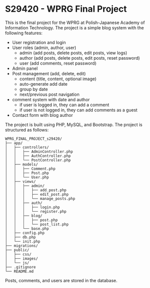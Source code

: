 S29420 - WPRG Final Project
======================
This is the final project for the WPRG at Polish-Japanese Academy of Information Technology. The project is a simple blog system with the following features:
- User registration and login
- User roles (admin, author, user)
  - admin (add posts, delete posts, edit posts, view logs)
  - author (add posts, delete posts, edit posts, reset password)
  - user (add comments, reset password)
- Admin panel
- Post management (add, delete, edit)
  - content (title, content, optional image)
  - auto-generate add date
  - group by date
  - next/previous post navigation
- comment system with date and author
  - if user is logged in, they can add a comment
  - if user is not logged in, they can add comments as a guest
- Contact form with blog author

The project is built using PHP, MySQL, and Bootstrap. The project is structured as follows:
```
WPRG_FINAL_PROJECT_s29420/
├── app/
│   ├── controllers/
│   │   ├── AdminController.php
│   │   ├── AuthController.php
│   │   └── PostController.php
│   ├── models/
│   │   ├── Comment.php
│   │   ├── Post.php
│   │   └── User.php
│   ├── views/
│   │   ├── admin/
│   │   │   ├── add_post.php
│   │   │   ├── edit_post.php
│   │   │   └── manage_posts.php
│   │   ├── auth/
│   │   │   ├── login.php
│   │   │   └── register.php
│   │   ├── blog/
│   │   │   ├── post.php
│   │   │   └── post_list.php
│   │   └── base.php
│   ├── config.php
│   ├── db.php
│   └── init.php
├── migrations/
├── public/
│   ├── css/
│   ├── images/
│   └── js/
├── .gitignore
└── README.md
```

Posts, comments, and users are stored in the database.